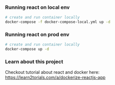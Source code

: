 ### Running react on local env
```bash
# create and run container locally
docker-compose -f docker-compose-local.yml up -d
```

### Running react on prod env
```bash
# create and run container locally
docker-compose up -d
```

### Learn about this project
Checkout tutorial about react and docker here: https://learn2torials.com/a/dockerize-reactjs-app